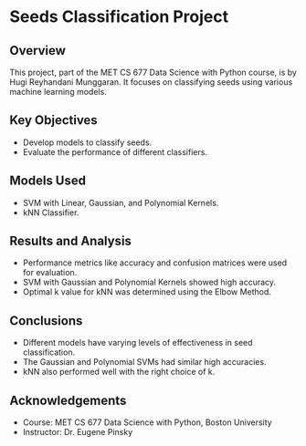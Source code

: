 
# Seeds Classification Project

## Overview
This project, part of the MET CS 677 Data Science with Python course, is by Hugi Reyhandani Munggaran. It focuses on classifying seeds using various machine learning models.

## Key Objectives
- Develop models to classify seeds.
- Evaluate the performance of different classifiers.

## Models Used
- SVM with Linear, Gaussian, and Polynomial Kernels.
- kNN Classifier.

## Results and Analysis
- Performance metrics like accuracy and confusion matrices were used for evaluation.
- SVM with Gaussian and Polynomial Kernels showed high accuracy.
- Optimal k value for kNN was determined using the Elbow Method.

## Conclusions
- Different models have varying levels of effectiveness in seed classification.
- The Gaussian and Polynomial SVMs had similar high accuracies.
- kNN also performed well with the right choice of k.

## Acknowledgements
- Course: MET CS 677 Data Science with Python, Boston University
- Instructor: Dr. Eugene Pinsky
